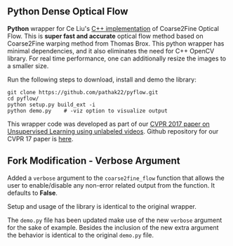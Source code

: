 
## Python Dense Optical Flow

**Python** wrapper for Ce Liu's [C++ implementation](https://people.csail.mit.edu/celiu/OpticalFlow/) of Coarse2Fine Optical Flow. This is **super fast and accurate** optical flow method based on Coarse2Fine warping method from Thomas Brox. This python wrapper has minimal dependencies, and it also eliminates the need for C++ OpenCV library. For real time performance, one can additionally resize the images to a smaller size.

Run the following steps to download, install and demo the library:
  ```Shell
  git clone https://github.com/pathak22/pyflow.git
  cd pyflow/
  python setup.py build_ext -i
  python demo.py    # -viz option to visualize output
  ```

This wrapper code was developed as part of our [CVPR 2017 paper on Unsupervised Learning using unlabeled videos](http://cs.berkeley.edu/~pathak/unsupervised_video/). Github repository for our CVPR 17 paper is [here](https://github.com/pathak22/unsupervised-video).


## Fork Modification - Verbose Argument

Added a `verbose` argument to the `coarse2fine_flow` function that allows the user to enable/disable any non-error related output from the function. It defaults to **False**.

Setup and usage of the library is identical to the original wrapper.

The `demo.py` file has been updated make use of the new `verbose` argument for the sake of example. Besides the inclusion of the new extra argument the behavior is identical to the original `demo.py` file.


